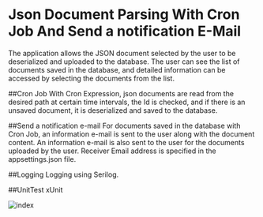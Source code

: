 # Json Document Parsing With Cron Job And Send a notification E-Mail
The application allows the JSON document selected by the user to be deserialized and uploaded to the database. The user can see the list of documents saved in the database, and detailed information can be accessed by selecting the documents from the list.

##Cron Job
With Cron Expression, json documents are read from the desired path at certain time intervals, the Id is checked, and if there is an unsaved document, it is deserialized and saved to the database.

##Send a notification e-mail
For documents saved in the database with Cron Job, an information e-mail is sent to the user along with the document content. An information e-mail is also sent to the user for the documents uploaded by the user. Receiver Email address is specified in the appsettings.json file.

##Logging
Logging using Serilog.

##UnitTest
xUnit

![index](https://github.com/muhammedbayram/Json-Document-Parsing-With-Cron-Job/assets/99541575/b0126ed2-b60a-4a71-ae4a-02f0f3075584)
